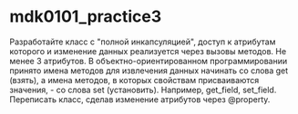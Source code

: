 # mdk0101_practice3
Разработайте класс с "полной инкапсуляцией", доступ к атрибутам которого и изменение данных реализуется через вызовы методов. Не менее 3 атрибутов. В объектно-ориентированном программировании принято имена методов для извлечения данных начинать со слова get (взять), а имена методов, в которых свойствам присваиваются значения, - со слова set (установить). Например, get_field, set_field. Переписать класс, сделав изменение атрибутов через @property.

